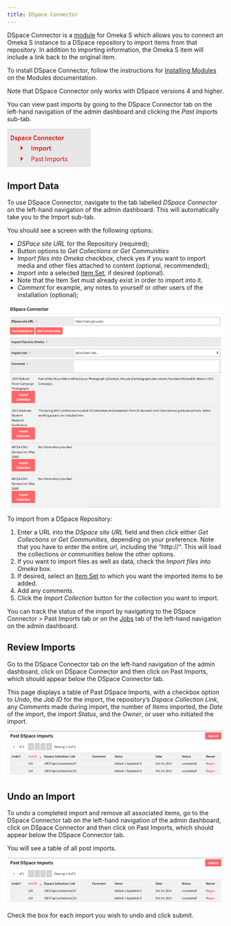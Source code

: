 ```yaml
---
title: DSpace Connector
---
```


DSpace Connector is a [module](modules.md) for Omeka S which allows you to connect an Omeka S instance to a DSpace repository to import items from that repository. In addition to importing information, the Omeka S item will include a link back to the original item.

To install DSpace Connector, follow the instructions for [Installing Modules](modules.md#installing-modules) on the Modules documentation.

Note that DSpace Connector only works with DSpace versions 4 and higher.

You can view past imports by going to the DSpace Connector tab on the left-hand navigation of the admin dashboard and clicking the *Past Imports* sub-tab.

![DSpace Connector navigation option with two sub-tab options for Import and Past Imports](modulesfiles/mods_dspacenav.png)

## Import Data
To use DSpace Connector, navigate to the tab labelled *DSpace Connector* on the left-hand navigation of the admin dashboard. This will automatically take you to the Import sub-tab.

You should see a screen with the following options:

* *DSPace site URL* for the Repository (required);
* Button options to *Get Collections* or *Get Communities*
* *Import files into Omeka* checkbox, check yes if you want to import media and other files attached to content (optional, recommended);
* *Import into* a selected [Item Set](../content/item-sets.md), if desired (optional). 
 * Note that the Item Set must already exist in order to import into it.
* *Comment* for example, any notes to yourself or other users of the installation (optional);

![Screenshot of the field options for DSpace Connector with collections loaded from a university library](modulesfiles/mods_dspaceconnect.png)

To import from a DSpace Repository:
 1.  Enter a URL into the *DSpace site URL* field and then click either *Get Collections* or *Get Communities*, depending on your preference. Note that you have to enter the entire url, including the “http://“. This will load the collections or communities below the other options. 
1. If you want to import files as well as data, check the *Import files into Omeka* box.
1. If desired, select an [Item Set](../content/item-sets.md) to which you want the imported items to be added.
1. Add any comments.
1. Click the *Import Collection* button for the collection you want to import.

You can track the status of the import by navigating to the DSpace Connector > Past Imports tab or on the [Jobs](../jobs.md) tab of the left-hand navigation on the admin dashboard.

## Review Imports
Go to the DSpace Connector tab on the left-hand navigation of the admin dashboard, click on DSpace Connector and then click on Past Imports, which should appear below the DSpace Connector tab.

This page displays a table of Past DSpace Imports, with a checkbox option to *Undo*, the *Job ID* for the import, the repository’s *Dspace Collection Link*, any *Comments* made during import, the number of *Items* imported, the *Date* of the import, the import *Status*, and the *Owner*, or user who initiated the import.

![Table of past imports showing two from mars.gmu.edu](modulesfiles/mods_dspacepast.png)

## Undo an Import
To undo a completed import and remove all associated items, go to the DSpace Connector tab on the left-hand navigation of the admin dashboard, click on DSpace Connector and then click on Past Imports, which should appear below the DSpace Connector tab.

You will see a table of all post imports.

![Table of past imports showing two from mars.gmu.edu](modulesfiles/mods_dspacepast.png)

Check the box for each import you wish to undo and click submit.

